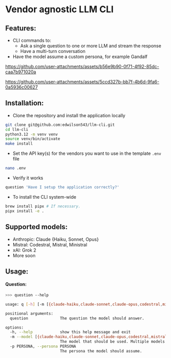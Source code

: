 # Vendor agnostic LLM CLI

## Features:
- CLI commands to:
  - Ask a single question to one or more LLM and stream the response
  - Have a multi-turn conversation
- Have the model assume a custom persona, for example Gandalf

https://github.com/user-attachments/assets/b56e9b90-0f71-4f92-85dc-caa7b971020a

https://github.com/user-attachments/assets/5ccd327b-bb7f-4b6d-9fa6-0a5936c00627

## Installation:
- Clone the repository and install the application locally
```bash
git clone git@github.com:edwilson543/llm-cli.git
cd llm-cli
python3.12 -m venv venv
source venv/bin/activate
make install
```

- Set the API key(s) for the vendors you want to use in the template `.env` file
```bash
nano .env
```

- Verify it works
```bash
question 'Have I setup the application correctly?'
```

- To install the CLI system-wide
```bash
brew install pipx # If necessary.
pipx install -e .
```

## Supported models:
- Anthropic: Claude {Haiku, Sonnet, Opus}
- Mistral: Codestral, Mistral, Ministral
- xAI: Grok 2
- More soon

## Usage:
#### Question:
```bash
>>> question --help

usage: q [-h] [-m [{claude-haiku,claude-sonnet,claude-opus,codestral,mistral,ministral,grok-2,echo,broken} ...]] [-p PERSONA] question

positional arguments:
  question              The question the model should answer.

options:
  -h, --help            show this help message and exit
  -m --model [{claude-haiku,claude-sonnet,claude-opus,codestral,mistral,ministral,grok-2,echo,broken} ...]
                        The model that should be used. Multiple models can be specified, separated by a space.
  -p PERSONA, --persona PERSONA
                        The persona the model should assume.
```
